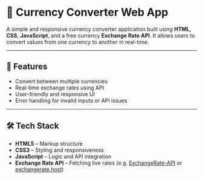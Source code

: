 # 💱 Currency Converter Web App

A simple and responsive currency converter application built using **HTML**, **CSS**, **JavaScript**, and a free currency **Exchange Rate API**. It allows users to convert values from one currency to another in real-time.

---

## 🚀 Features

- Convert between multiple currencies
- Real-time exchange rates using API
- User-friendly and responsive UI
- Error handling for invalid inputs or API issues

---

## 🛠️ Tech Stack

- **HTML5** – Markup structure
- **CSS3** – Styling and responsiveness
- **JavaScript** – Logic and API integration
- **Exchange Rate API** – Fetching live rates (e.g. [ExchangeRate-API](https://www.exchangerate-api.com/) or [exchangerate.host](https://exchangerate.host))

